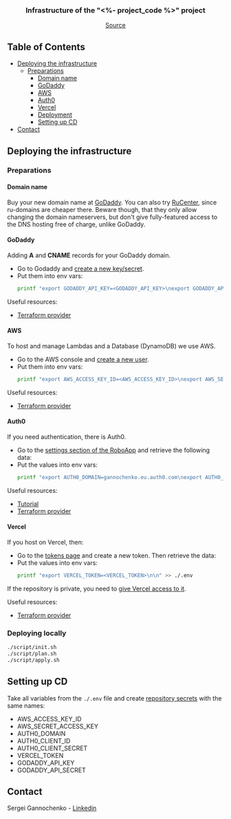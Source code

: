 <p align="center">
  <!--
  <a href="https://github.com/<%- github_account_name %>/<%- repository_name %>">
    <img src="images/logo.png" alt="Logo" width="80" height="80">
  </a>
  -->

  <h3 align="center">Infrastructure of the "<%- project_code %>" project</h3>

  <p align="center">
    <a href="https://github.com/gannochenko/<%- repo_name %>">Source</a>
  </p>
</p>

<!-- TABLE OF CONTENTS -->
## Table of Contents

* [Deploying the infrastructure](#deploying-the-infrastructure)
  * [Preparations](#preparations)
    * [Domain name](#domain-name)
    * [GoDaddy](#godaddy)
    * [AWS](#aws)
    * [Auth0](#auth0)
    * [Vercel](#vercel)
    * [Deployment](#deployment)
    * [Setting up CD](#setting-up-cd)
* [Contact](#contact)

## Deploying the infrastructure

### Preparations

#### Domain name

Buy your new domain name at [GoDaddy](https://account.godaddy.com/products).
You can also try [RuCenter](https://www.nic.ru/en/), since ru-domains are cheaper there. Beware though, that they only allow changing the domain nameservers, but don't give fully-featured access to the DNS hosting free of charge, unlike GoDaddy.

#### GoDaddy

Adding __A__ and __CNAME__ records for your GoDaddy domain.

* Go to Godaddy and [create a new key/secret](https://developer.godaddy.com/keys).
* Put them into env vars:
  ~~~bash
  printf "export GODADDY_API_KEY=<GODADDY_API_KEY>\nexport GODADDY_API_SECRET=<GODADDY_API_SECRET>\n\n" >> ./.env
  ~~~

Useful resources:
* [Terraform provider](https://registry.terraform.io/providers/n3integration/godaddy/latest)

#### AWS

To host and manage Lambdas and a Database (DynamoDB) we use AWS.

* Go to the AWS console and [create a new user](https://console.aws.amazon.com/iam/home#/users$new?step=details).
* Put them into env vars:
  ~~~bash
  printf "export AWS_ACCESS_KEY_ID=<AWS_ACCESS_KEY_ID>\nexport AWS_SECRET_ACCESS_KEY=<AWS_SECRET_ACCESS_KEY>\n\n" >> ./.env
  ~~~

Useful resources:
* [Terraform provider](https://registry.terraform.io/providers/hashicorp/aws/latest/docs)

#### Auth0

If you need authentication, there is Auth0.

* Go to the [settings section of the RoboApp](https://manage.auth0.com/dashboard/eu/gannochenko/applications/xsZ4bfyjGVCcZX2uT1jar0fHLvf5FlOQ/settings) and retrieve the following data:
* Put the values into env vars:
  ~~~bash
  printf "export AUTH0_DOMAIN=gannochenko.eu.auth0.com\nexport AUTH0_CLIENT_ID=xsZ4bfyjGVCcZX2uT1jar0fHLvf5FlOQ\nexport AUTH0_CLIENT_SECRET=<AUTH0_CLIENT_SECRET>\n\n" >> ./.env
  ~~~

Useful resources:
* [Tutorial](https://auth0.com/blog/use-terraform-to-manage-your-auth0-configuration/)
* [Terraform provider](https://registry.terraform.io/providers/alexkappa/auth0/latest/docs)

#### Vercel

If you host on Vercel, then:

* Go to the [tokens page](https://vercel.com/account/tokens) and create a new token. Then retrieve the data:
* Put the values into env vars:
  ~~~bash
  printf "export VERCEL_TOKEN=<VERCEL_TOKEN>\n\n" >> ./.env
  ~~~

If the repository is private, you need to [give Vercel access to it](https://github.com/settings/installations/9893966). 

Useful resources:
* [Terraform provider](https://registry.terraform.io/providers/chronark/vercel/latest/docs)

### Deploying locally

~~~bash
./script/init.sh
./script/plan.sh
./script/apply.sh
~~~

## Setting up CD

Take all variables from the `./.env` file and create [repository secrets](https://github.com/gannochenko/gannochenko.dev_infra/settings/secrets/actions) with the same names:

* AWS_ACCESS_KEY_ID
* AWS_SECRET_ACCESS_KEY
* AUTH0_DOMAIN
* AUTH0_CLIENT_ID
* AUTH0_CLIENT_SECRET
* VERCEL_TOKEN
* GODADDY_API_KEY
* GODADDY_API_SECRET

<!-- CONTACT -->
## Contact

Sergei Gannochenko - [Linkedin](https://www.linkedin.com/in/gannochenko/)
